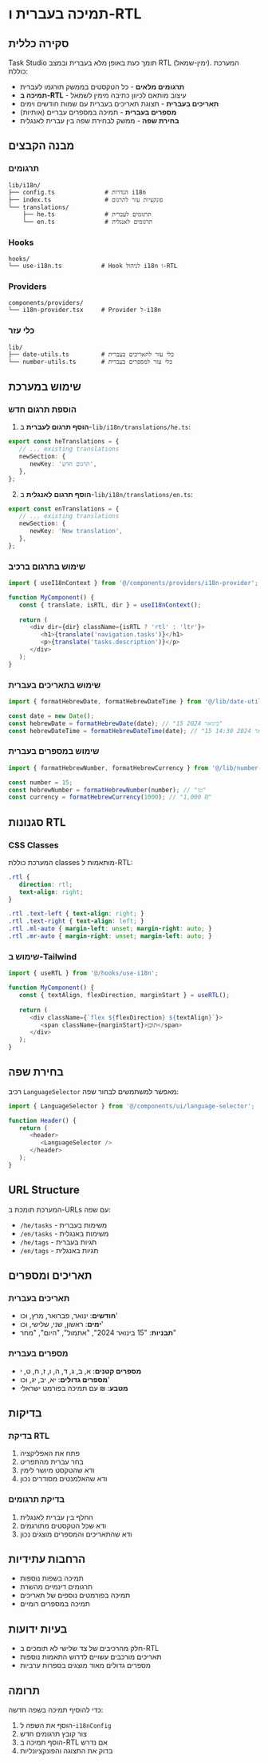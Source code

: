 # תמיכה בעברית ו-RTL

## סקירה כללית

Task Studio תומך כעת באופן מלא בעברית ובמצב RTL (ימין-שמאל). המערכת כוללת:

- **תרגומים מלאים** - כל הטקסטים בממשק תורגמו לעברית
- **תמיכה ב-RTL** - עיצוב מותאם לכיוון כתיבה מימין לשמאל
- **תאריכים בעברית** - תצוגת תאריכים בעברית עם שמות חודשים וימים
- **מספרים בעברית** - תמיכה במספרים עבריים (אותיות)
- **בחירת שפה** - ממשק לבחירת שפה בין עברית לאנגלית

## מבנה הקבצים

### תרגומים
```
lib/i18n/
├── config.ts              # הגדרות i18n
├── index.ts               # פונקציות עזר לתרגום
└── translations/
    ├── he.ts              # תרגומים לעברית
    └── en.ts              # תרגומים לאנגלית
```

### Hooks
```
hooks/
└── use-i18n.ts           # Hook לניהול i18n ו-RTL
```

### Providers
```
components/providers/
└── i18n-provider.tsx     # Provider ל-i18n
```

### כלי עזר
```
lib/
├── date-utils.ts         # כלי עזר לתאריכים בעברית
└── number-utils.ts       # כלי עזר למספרים בעברית
```

## שימוש במערכת

### הוספת תרגום חדש

1. **הוסף תרגום לעברית** ב-`lib/i18n/translations/he.ts`:
```typescript
export const heTranslations = {
   // ... existing translations
   newSection: {
      newKey: 'תרגום חדש',
   },
};
```

2. **הוסף תרגום לאנגלית** ב-`lib/i18n/translations/en.ts`:
```typescript
export const enTranslations = {
   // ... existing translations
   newSection: {
      newKey: 'New translation',
   },
};
```

### שימוש בתרגום ברכיב

```typescript
import { useI18nContext } from '@/components/providers/i18n-provider';

function MyComponent() {
   const { translate, isRTL, dir } = useI18nContext();
   
   return (
      <div dir={dir} className={isRTL ? 'rtl' : 'ltr'}>
         <h1>{translate('navigation.tasks')}</h1>
         <p>{translate('tasks.description')}</p>
      </div>
   );
}
```

### שימוש בתאריכים בעברית

```typescript
import { formatHebrewDate, formatHebrewDateTime } from '@/lib/date-utils';

const date = new Date();
const hebrewDate = formatHebrewDate(date); // "15 בינואר 2024"
const hebrewDateTime = formatHebrewDateTime(date); // "15 בינואר 2024 14:30"
```

### שימוש במספרים בעברית

```typescript
import { formatHebrewNumber, formatHebrewCurrency } from '@/lib/number-utils';

const number = 15;
const hebrewNumber = formatHebrewNumber(number); // "טו"
const currency = formatHebrewCurrency(1000); // "1,000 ₪"
```

## סגנונות RTL

### CSS Classes

המערכת כוללת classes מותאמות ל-RTL:

```css
.rtl {
   direction: rtl;
   text-align: right;
}

.rtl .text-left { text-align: right; }
.rtl .text-right { text-align: left; }
.rtl .ml-auto { margin-left: unset; margin-right: auto; }
.rtl .mr-auto { margin-right: unset; margin-left: auto; }
```

### שימוש ב-Tailwind

```typescript
import { useRTL } from '@/hooks/use-i18n';

function MyComponent() {
   const { textAlign, flexDirection, marginStart } = useRTL();
   
   return (
      <div className={`flex ${flexDirection} ${textAlign}`}>
         <span className={marginStart}>תוכן</span>
      </div>
   );
}
```

## בחירת שפה

רכיב `LanguageSelector` מאפשר למשתמשים לבחור שפה:

```typescript
import { LanguageSelector } from '@/components/ui/language-selector';

function Header() {
   return (
      <header>
         <LanguageSelector />
      </header>
   );
}
```

## URL Structure

המערכת תומכת ב-URLs עם שפה:

- `/he/tasks` - משימות בעברית
- `/en/tasks` - משימות באנגלית
- `/he/tags` - תגיות בעברית
- `/en/tags` - תגיות באנגלית

## תאריכים ומספרים

### תאריכים בעברית

- **חודשים**: ינואר, פברואר, מרץ, וכו'
- **ימים**: ראשון, שני, שלישי, וכו'
- **תבניות**: "15 בינואר 2024", "אתמול", "היום", "מחר"

### מספרים בעברית

- **מספרים קטנים**: א, ב, ג, ד, ה, ו, ז, ח, ט, י
- **מספרים גדולים**: יא, יב, יג, וכו'
- **מטבע**: ₪ עם תמיכה בפורמט ישראלי

## בדיקות

### בדיקת RTL

1. פתח את האפליקציה
2. בחר עברית מהתפריט
3. ודא שהטקסט מיושר לימין
4. ודא שהאלמנטים מסודרים נכון

### בדיקת תרגומים

1. החלף בין עברית לאנגלית
2. ודא שכל הטקסטים מתורגמים
3. ודא שהתאריכים והמספרים מוצגים נכון

## הרחבות עתידיות

- תמיכה בשפות נוספות
- תרגומים דינמיים מהשרת
- תמיכה בפורמטים נוספים של תאריכים
- תמיכה במספרים רומיים

## בעיות ידועות

- חלק מהרכיבים של צד שלישי לא תומכים ב-RTL
- תאריכים מורכבים עשויים לדרוש התאמות נוספות
- מספרים גדולים מאוד מוצגים בספרות ערביות

## תרומה

כדי להוסיף תמיכה בשפה חדשה:

1. הוסף את השפה ל-`i18nConfig`
2. צור קובץ תרגומים חדש
3. הוסף תמיכה ב-RTL אם נדרש
4. בדוק את התצוגה והפונקציונליות 